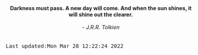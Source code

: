 
<div align="center"><b><span>Darkness must pass. A new day will come. And when the sun shines, it will shine out the clearer.</span></b><br><br><i> - J.R.R. Tolkien</i></div>
<br><br><kbd>Last updated:Mon Mar 28 12:22:24 2022</kbd>